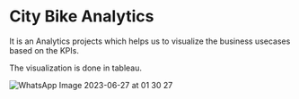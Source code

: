 # City Bike Analytics

It is an Analytics projects which helps us to visualize the business usecases based on the KPIs.

The visualization is done in tableau.

![WhatsApp Image 2023-06-27 at 01 30 27](https://github.com/anji-578/SUMO-vehicle-poillution-data-analysis/assets/68511369/e31d8ade-d144-4f11-90eb-24e68b3c57d4)
